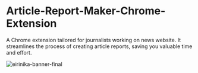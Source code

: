 # Article-Report-Maker-Chrome-Extension
A Chrome extension tailored for journalists working on news website. It streamlines the process of creating article reports, saving you valuable time and effort.

![eirinika-banner-final](https://github.com/nikoletaxvs/Article-Report-Maker-Chrome-Extension/assets/60019367/cf9dd306-099b-49eb-93e1-f3b15de76cd2)
